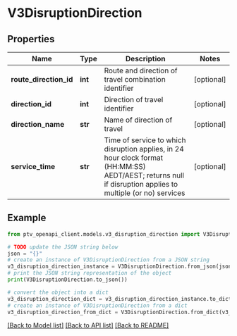 # V3DisruptionDirection


## Properties

Name | Type | Description | Notes
------------ | ------------- | ------------- | -------------
**route_direction_id** | **int** | Route and direction of travel combination identifier | [optional] 
**direction_id** | **int** | Direction of travel identifier | [optional] 
**direction_name** | **str** | Name of direction of travel | [optional] 
**service_time** | **str** | Time of service to which disruption applies, in 24 hour clock format (HH:MM:SS) AEDT/AEST; returns null if disruption applies to multiple (or no) services | [optional] 

## Example

```python
from ptv_openapi_client.models.v3_disruption_direction import V3DisruptionDirection

# TODO update the JSON string below
json = "{}"
# create an instance of V3DisruptionDirection from a JSON string
v3_disruption_direction_instance = V3DisruptionDirection.from_json(json)
# print the JSON string representation of the object
print(V3DisruptionDirection.to_json())

# convert the object into a dict
v3_disruption_direction_dict = v3_disruption_direction_instance.to_dict()
# create an instance of V3DisruptionDirection from a dict
v3_disruption_direction_from_dict = V3DisruptionDirection.from_dict(v3_disruption_direction_dict)
```
[[Back to Model list]](../README.md#documentation-for-models) [[Back to API list]](../README.md#documentation-for-api-endpoints) [[Back to README]](../README.md)


